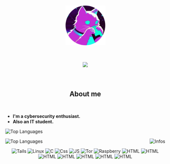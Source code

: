 <p align="center">
  <img src="H3.png" alt="PP" width="125">
</p>

<h1 align="center">
  <a href="https://git.io/typing-svg">
    <img src="https://readme-typing-svg.herokuapp.com?font=&size=30&duration=4000&pause=1000&color=C443DE&background=691BFF00&center=true&vCenter=true&width=600&lines=Welcome+to+my+Github+profile+!;I'm+Enzo,+a+BTS+CIEL+student.">
  </a>
</h1>
<br>

<h2 align="center">About me</h2>
<br> 

- **I'm a cybersecurity enthusiast.**
- **Also an IT student.**

<p>
  <img src="https://komarev.com/ghpvc/?username=Enzo-CIEL&color=c443de" alt="Top Languages">
</p>
<p>
  <div align="center">
    <img align="left" src="https://github-readme-stats.vercel.app/api/top-langs/?username=Enzo-CIEL&theme=synthwave" alt="Top Languages">
    <img align="right" src="https://github-readme-stats.vercel.app/api/?username=Enzo-CIEL&theme=synthwave&custom_title=‎Stats&rank_icon=github" alt="Infos">
  </div>
</p>

<br>

<p align="center">
  <img height="50" src="https://cdn.simpleicons.org/tails/c443de" alt="Tails">
  <img height="50" src="https://cdn.simpleicons.org/linux/c443de" alt="Linux">
  <img height="50" src="https://cdn.simpleicons.org/c/c443de" alt="C">
  <img height="50" src="https://cdn.simpleicons.org/css3/c443de" alt="Css">
  <img height="50" src="https://cdn.simpleicons.org/javascript/c443de" alt="JS">
  <img height="50" src="https://cdn.simpleicons.org/torproject/c443de" alt="Tor">
  <img height="50" src="https://cdn.simpleicons.org/raspberrypi/c443de" alt="Raspberry">
  <img height="50" src="https://cdn.simpleicons.org/html5/c443de" alt="HTML">
  <img height="50" src="https://cdn.simpleicons.org/python/c443de" alt="HTML">
  <img height="50" src="https://cdn.simpleicons.org/go/c443de" alt="HTML">
  <img height="50" src="https://cdn.simpleicons.org/hackthebox/c443de" alt="HTML">
  <img height="50" src="https://cdn.simpleicons.org/nasa/c443de" alt="HTML">
  <img height="50" src="https://cdn.simpleicons.org/plex/c443de" alt="HTML">
  <img height="50" src="https://cdn.simpleicons.org/ubuntu/c443de" alt="HTML">
</p>
